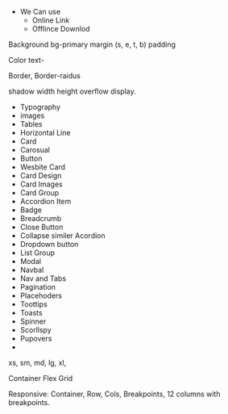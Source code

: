 - We Can use 
    - Online Link 
    - Offlince Downlod 

Background 
    bg-primary
    margin (s, e, t, b)
    padding 

Color 
    text-

Border, Border-raidus

shadow width height overflow display. 
    
- Typography 
- images 
- Tables 
- Horizontal Line
- Card 
- Carosual 
- Button 
- Wesbite Card 
- Card Design 
- Card Images 
- Card Group 
- Accordion Item 
- Badge 
- Breadcrumb 
- Close Button 
- Collapse similer Acordion 
- Dropdown button 
- List Group 
- Modal 
- Navbal 
- Nav and Tabs 
- Pagination 
- Placehoders 
- Toottips 
- Toasts 
- Spinner
- Scorllspy 
- Pupovers 
-
xs, sm, md, lg, xl, 

Container 
Flex 
Grid 


Responsive: 
Container, Row, Cols, Breakpoints, 12 columns with breakpoints. 
